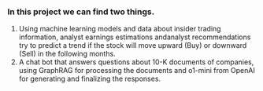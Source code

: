 ### In this project we can find two things.

1. Using machine learning models and data about insider trading information, analyst earnings estimations andanalyst recommendations try to predict a trend if the stock will move upward (Buy) or downward (Sell) in the following months.
2. A chat bot that answers questions about 10-K documents of companies, using GraphRAG for processing the documents and o1-mini from OpenAI for generating and finalizing the responses.
